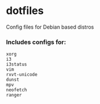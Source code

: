 # dotfiles

Config files for Debian based distros

### Includes configs for:
```
xorg
i3
i3status
vim
rxvt-unicode
dunst
mpv
neofetch
ranger
```

